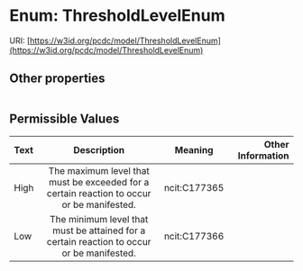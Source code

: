 
# Enum: ThresholdLevelEnum




URI: [https://w3id.org/pcdc/model/ThresholdLevelEnum](https://w3id.org/pcdc/model/ThresholdLevelEnum)


## Other properties

|  |  |  |
| --- | --- | --- |

## Permissible Values

| Text | Description | Meaning | Other Information |
| :--- | :---: | :---: | ---: |
| High | The maximum level that must be exceeded for a certain reaction to occur or be manifested. | ncit:C177365 |  |
| Low | The minimum level that must be attained for a certain reaction to occur or be manifested. | ncit:C177366 |  |


